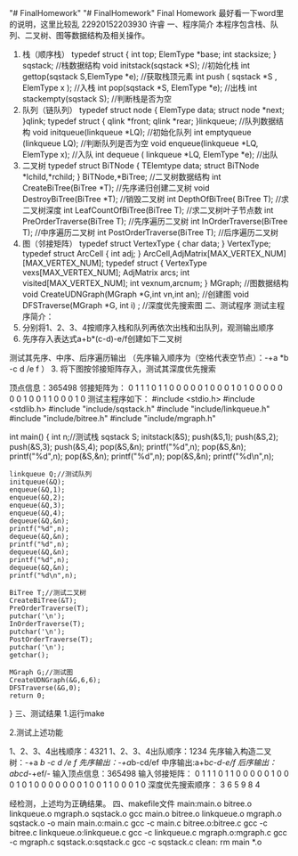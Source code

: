 "# FinalHomework" 
"# FinalHomework" 
Final Homework
最好看一下word里的说明，这里比较乱
22920152203930 许睿
一、程序简介
本程序包含栈、队列、二叉树、图等数据结构及相关操作。
1.	栈（顺序栈）
typedef struct
{
    int  top;
    ElemType   *base;
    int  stacksize;
} sqstack;	//栈数据结构
void initstack(sqstack *S);	//初始化栈
int  gettop(sqstack S,ElemType *e);	//获取栈顶元素
int  push ( sqstack *S , ElemType x );	//入栈
int pop(sqstack *S, ElemType *e);		//出栈
int stackempty(sqstack S);			//判断栈是否为空
2.	队列（链队列）
typedef  struct  node
     {    ElemType  data;
           struct node  *next;
     }qlink;
typedef struct
     {   qlink  *front;
          qlink  *rear;
     }linkqueue;	//队列数据结构
void initqueue(linkqueue  *LQ);	//初始化队列
int emptyqueue (linkqueue  LQ);	//判断队列是否为空
void enqueue(linkqueue *LQ, ElemType  x);	//入队
int  dequeue ( linkqueue *LQ, ElemType *e);	//出队
3.	二叉树
typedef struct BiTNode
{
    TElemtype data;
    struct BiTNode *lchild,*rchild;
} BiTNode,*BiTree;	//二叉树数据结构
int CreateBiTree(BiTree *T);	//先序递归创建二叉树
void DestroyBiTree(BiTree *T);	//销毁二叉树
int DepthOfBiTree( BiTree T);		//求二叉树深度
int LeafCountOfBiTree(BiTree T);	//求二叉树叶子节点数
int PreOrderTraverse(BiTree T);	//先序遍历二叉树
int InOrderTraverse(BiTree T);	//中序遍历二叉树
int PostOrderTraverse(BiTree T);	//后序遍历二叉树
4.	图（邻接矩阵）
typedef struct VertexType
{
    char data;
} VertexType;
typedef struct ArcCell
{
    int adj;
} ArcCell,AdjMatrix[MAX_VERTEX_NUM][MAX_VERTEX_NUM];
typedef struct
{
    VertexType vexs[MAX_VERTEX_NUM];
    AdjMatrix arcs;
    int visited[MAX_VERTEX_NUM];
    int vexnum,arcnum;
} MGraph;	//图数据结构
void CreateUDNGraph(MGraph *G,int vn,int an);	//创建图
void DFSTraverse(MGraph *G, int i) ;				//深度优先搜索图
二、测试程序
测试主程序简介：
1.	分别将1、2、3、4按顺序入栈和队列再依次出栈和出队列，观测输出顺序
2.	先序存入表达式a+b*(c-d)-e/f创建如下二叉树
 
测试其先序、中序、后序遍历输出
（先序输入顺序为（空格代表空节点）：-+a  *b  -c  d  /e  f  ）
3.	将下图按邻接矩阵存入，测试其深度优先搜索
 
顶点信息：365498
邻接矩阵为：
0 1 1 1 0 1
1 0 0 0 0 0
1 0 0 0 1 0
1 0 0 0 0 0
0 0 1 0 0 1
1 0 0 0 1 0
测试主程序如下：
#include <stdio.h>
#include <stdlib.h>
#include "include/sqstack.h"
#include "include/linkqueue.h"
#include "include/bitree.h"
#include "include/mgraph.h"

int main()
{
    int n;//测试栈
    sqstack S;
    initstack(&S);
    push(&S,1);
    push(&S,2);
    push(&S,3);
    push(&S,4);
    pop(&S,&n);
    printf("%d",n);
    pop(&S,&n);
    printf("%d",n);
    pop(&S,&n);
    printf("%d",n);
    pop(&S,&n);
    printf("%d\n",n);

    linkqueue Q;//测试队列
    initqueue(&Q);
    enqueue(&Q,1);
    enqueue(&Q,2);
    enqueue(&Q,3);
    enqueue(&Q,4);
    dequeue(&Q,&n);
    printf("%d",n);
    dequeue(&Q,&n);
    printf("%d",n);
    dequeue(&Q,&n);
    printf("%d",n);
    dequeue(&Q,&n);
    printf("%d\n",n);

    BiTree T;//测试二叉树
    CreateBiTree(&T);
    PreOrderTraverse(T);
    putchar('\n');
    InOrderTraverse(T);
    putchar('\n');
    PostOrderTraverse(T);
    putchar('\n');
    getchar();

    MGraph G;//测试图
    CreateUDNGraph(&G,6,6);
    DFSTraverse(&G,0);
    return 0;
}
三、测试结果
1.运行make
 
2.测试上述功能
 
1、2、3、4出栈顺序：4321
1、2、3、4出队顺序：1234
先序输入构造二叉树：-+a  *b  -c  d  /e  f
先序输出：-+a*b-cd/ef
中序输出:a+b*c-d-e/f
后序输出：abcd-*+ef/-
输入顶点信息：365498
输入邻接矩阵：
0 1 1 1 0 1
1 0 0 0 0 0
1 0 0 0 1 0
1 0 0 0 0 0
0 0 1 0 0 1
1 0 0 0 1 0
深度优先搜索顺序：
3 6 5 9 8 4

经检测，上述均为正确结果。
四、makefile文件
main:main.o bitree.o linkqueue.o mgraph.o sqstack.o
	gcc main.o bitree.o linkqueue.o mgraph.o sqstack.o -o main
main.o:main.c
	gcc -c main.c
bitree.o:bitree.c
	gcc -c bitree.c
linkqueue.o:linkqueue.c
	gcc -c linkqueue.c
mgraph.o:mgraph.c
	gcc -c mgraph.c
sqstack.o:sqstack.c
	gcc -c sqstack.c
clean:
	rm main *.o
